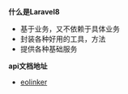 **什么是Laravel8**
* 基于业务，又不依赖于具体业务
* 封装各种好用的工具，方法
* 提供各种基础服务

**api文档地址**
- [eolinker](https://www.eolinker.com/#/home/ams/project/inside/api/list?groupID=-1&projectName=laravel8&projectHashKey=iiwBLpf8b5c711812bf30c41bdc0683ba8b9c5070d31fb3&spaceKey=Sgr98p93be09f0d02c3362614f8e97829ab4bcbc81a00f0)
